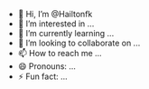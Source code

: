 - 👋 Hi, I’m @Hailtonfk
- 👀 I’m interested in ...
- 🌱 I’m currently learning ...
- 💞️ I’m looking to collaborate on ...
- 📫 How to reach me ...
- 😄 Pronouns: ...
- ⚡ Fun fact: ...

<!---
Hailtonfk/Hailtonfk is a ✨ special ✨ repository because its `README.md` (this file) appears on your GitHub profile.
You can click the Preview link to take a look at your changes.
--->
